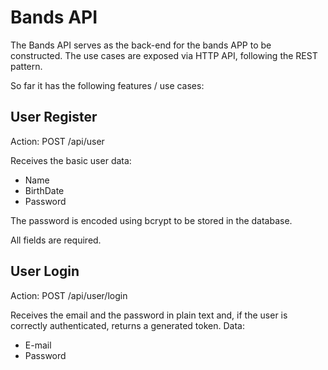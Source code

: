 # Bands API
The Bands API serves as the back-end for the bands APP to be constructed.
The use cases are exposed via HTTP API, following the REST pattern.

So far it has the following features / use cases:

## User Register
Action: POST /api/user

Receives the basic user data:
- Name
- BirthDate
- Password

The password is encoded using bcrypt to be stored in the database.

All fields are required.

## User Login
Action: POST /api/user/login

Receives the email and the password in plain text and, if the user is correctly authenticated, returns a generated token.
Data:
- E-mail
- Password